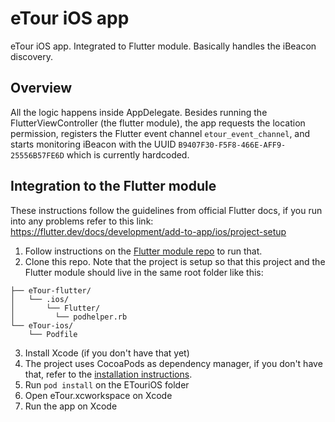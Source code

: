 # eTour iOS app
eTour iOS app. Integrated to Flutter module. Basically handles the iBeacon discovery.

## Overview

All the logic happens inside AppDelegate. Besides running the FlutterViewController (the flutter module), the app requests the location permission, registers the Flutter event channel ```etour_event_channel```, and starts monitoring iBeacon with the UUID ```B9407F30-F5F8-466E-AFF9-25556B57FE6D``` which is currently hardcoded.

## Integration to the Flutter module

These instructions follow the guidelines from official Flutter docs, if you run into any problems refer to this link: 
https://flutter.dev/docs/development/add-to-app/ios/project-setup

1. Follow instructions on the [Flutter module repo](https://github.com/Beacon-eTour/eTour-flutter) to run that.
2. Clone this repo. Note that the project is setup so that this project and the Flutter module should live in the same root folder like this:
```some/path/
├── eTour-flutter/
│   └── .ios/
│       └── Flutter/
│         └── podhelper.rb
└── eTour-ios/
    └── Podfile
```
3. Install Xcode (if you don't have that yet)
4. The project uses CocoaPods as dependency manager, if you don't have that, refer to the [installation instructions](https://cocoapods.org/). 
5. Run ``pod install`` on the ETouriOS folder
6. Open eTour.xcworkspace on Xcode
7. Run the app on Xcode
